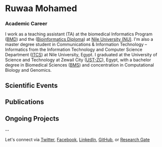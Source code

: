 # Ruwaa Mohamed

### Academic Career 
I work as a teaching assistant (TA) at the biomedical Informatics Program ([BMD](https://nu.edu.eg/undergraduate-programs/#:~:text=Bachelor%20of%20Science%20in%20Biomedical,to%20improve%20biomedicine%20%26%20human%20health.)) and the ([Bioinformatics Diploma](http://bioinfo.nu.edu.eg/)) at [Nile University (NU)](https://nu.edu.eg/). I'm also a master degree student in  Communications & Information Technology – Informatics from the Information Technology and Computer Science Department ([ITCS](https://nu.edu.eg/information_technology_computer_science_postgraduate/)) at Nile University, Egypt. I graduated at the University of Science and Technology at Zewail City ([UST-ZC](https://zewailcity.edu.eg/)), Egypt, with a bachelor degree in Biomedical Sciences ([BMS](https://zewailcity.edu.eg/main/content.php?lang=en&alias=biomedical_sciences)) and concentration in Computational Biology and Genomics.


## Scientific Events

## Publications

## Ongoing Projects


-- 

Let's connect via [Twitter](https://twitter.com/_Ruwaa_), [Facebook](https://www.facebook.com/RuwaaIbrahem/), [LinkedIn](https://www.linkedin.com/in/ruwaaibrahem/), [GitHub](http://github.com/ruwaa-mohamed/), or [Research Gate](https://www.researchgate.net/profile/Ruwaa_Mohamed)
